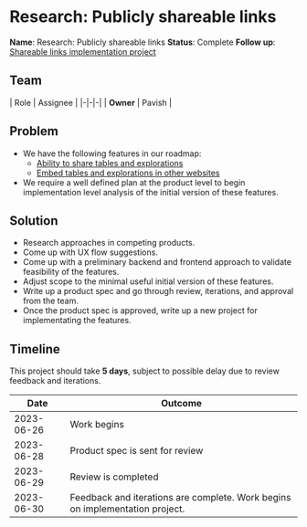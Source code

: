 # Research: Publicly shareable links

**Name**: Research: Publicly shareable links
**Status**: Complete
**Follow up**: [Shareable links implementation project](/archive/product/projects/2023/07/shareable-links-implementation)

## Team
| Role | Assignee |
|-|-|-|
| **Owner** | Pavish |

## Problem
* We have the following features in our roadmap:
	- [Ability to share tables and explorations](https://github.com/mathesar-foundation/mathesar/discussions/2266)
  - [Embed tables and explorations in other websites](https://github.com/mathesar-foundation/mathesar/discussions/2265)
* We require a well defined plan at the product level to begin implementation level analysis of the initial version of these features.

## Solution
* Research approaches in competing products.
* Come up with UX flow suggestions.
* Come up with a preliminary backend and frontend approach to validate feasibility of the features.
* Adjust scope to the minimal useful initial version of these features. 
* Write up a product spec and go through review, iterations, and approval from the team.
* Once the product spec is approved, write up a new project for implementating the features.

## Timeline
This project should take **5 days**, subject to possible delay due to review feedback and iterations.

| Date | Outcome |
| - | - |
| 2023-06-26 | Work begins | 
| 2023-06-28 | Product spec is sent for review | 
| 2023-06-29 | Review is completed | 
| 2023-06-30 | Feedback and iterations are complete. Work begins on implementation project. |
